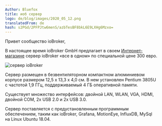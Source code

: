 ```yaml
---
Author: Bluefox
title: иоб сервер
logo: de/blog/images/2020_05_12.png
translatedFrom: de
hash: s2PGd/2PFPJtw6menS/azbTesBF8bkL6E9LXHg6Mzxo=
---
```

Привет сообщество ioBroker,
<!-- SOURCE: 477996 Hallo ioBroker-Community, -->

В настоящее время ioBroker GmbH предлагает в своем [Интернет-магазине](https://iobroker.com/shop) сервер ioBroker «все в одном» по специальной цене 300 евро.
<!-- SOURCE: 908881 В настоящее время ioBroker GmbH предлагает в своем §§LLLLL_0§§ сервер ioBroker «все в одном» по специальной цене 300 евро. -->

![сервер ioBroker](https://iobroker.com/wp-content/uploads/2020/04/iob-server.png)
<!-- SOURCE: 805228 §§IIIII_0§§ -->

Сервер размещен в безвентиляторном компактном алюминиевом корпусе размером 12,5 x 13,3 x 4,0 см.
В нем установлен Pentium 3805U с частотой 1,9 ГГц, поддерживаемый 4 ГБ оперативной памяти.
<!-- SOURCE: 378829 Der Server befindet sich in einem lüfterlosen Kompaktgehäuse aus Aluminium mit den Maßen 12,5 x 13,3 x 4,0 cm.
Darin untergebracht ist ein Pentium 3805U @1,9 GHz unterstützt von 4GB RAM. -->

Существует множество интерфейсов: двойной LAN, WLAN, VGA, HDMI, двойной COM, 2x USB 2.0 и 2x USB 3.0.
<!-- SOURCE: 745730 Schnittstellen sind reichlich vorhanden: Dual LAN, WLAN, VGA, HDMI, Dual COM, 2x USB 2.0 und 2x USB 3.0. -->

Сервер поставляется с предустановленным программным обеспечением, таким как ioBroker, Grafana, MotionEye, InfluxDB, MySql на Linux Ubuntu 18.04.
<!-- SOURCE: 852202 Ausgeliefert wird der Server mit vorinstallierter Software wie ioBroker, Grafana, MotionEye, InfluxDB, MySql auf Linux Ubuntu 18.04 -->